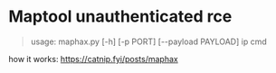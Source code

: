 # Maptool unauthenticated rce

> usage: maphax.py [-h] [-p PORT] [--payload PAYLOAD] ip cmd

how it works: https://catnip.fyi/posts/maphax
